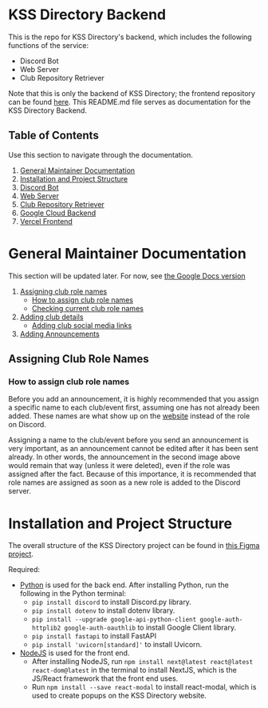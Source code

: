 # KSS Directory Backend
This is the repo for KSS Directory's backend, which includes the following functions of the service:
- Discord Bot
- Web Server
- Club Repository Retriever

Note that this is only the backend of KSS Directory; the frontend repository can be found [here](https://github.com/HynixCJR/KSS-Directory-Website).
This README.md file serves as documentation for the KSS Directory Backend.

## Table of Contents
Use this section to navigate through the documentation.

1. [General Maintainer Documentation](#general-maintainer-documentation)
3. [Installation and Project Structure](#installation-and-project-structure)
4. [Discord Bot](#discord-bot)
5. [Web Server](#web-server)
6. [Club Repository Retriever](#club-repository-retriever)
7. [Google Cloud Backend](#google-cloud-hosting)
8. [Vercel Frontend](#vercel-frontend)

# General Maintainer Documentation
This section will be updated later. For now, see [the Google Docs version](https://docs.google.com/document/d/1ngnna95KSxb0117wMao7gFBE8yUne6eFYDhBZlVmU-s/edit)
1. [Assigning club role names](#assigning-club-role-names)
    - [How to assign club role names](#How-to-assign-club-role-names)
    - [Checking current club role names](#Checking-current-club-role-names)
3. [Adding club details](#adding-club-details)
    - [Adding club social media links](#adding=club-social-media-links)
5. [Adding Announcements](#Adding-announcements)

## Assigning Club Role Names
### How to assign club role names
Before you add an announcement, it is highly recommended that you assign a specific name to each club/event first, assuming one has not already been added. These names are what show up on the [website](https://kss.directory) instead of the role on Discord.

Assigning a name to the club/event before you send an announcement is very important, as an announcement cannot be edited after it has been sent already. In other words, the announcement in the second image above would remain that way (unless it were deleted), even if the role was assigned after the fact. Because of this importance, it is recommended that role names are assigned as soon as a new role is added to the Discord server.



# Installation and Project Structure
The overall structure of the KSS Directory project can be found in [this Figma project](https://www.figma.com/design/FAIIxUnNkmq4BIWFSOw9CA/Project-Structure?node-id=1-2&t=wHYSEHABe5N3px59-1).

Required:
- [Python](https://www.python.org/downloads/) is used for the back end. After installing Python, run the following in the Python terminal:
  - ```pip install discord``` to install Discord.py library.
  - ```pip install dotenv``` to install dotenv library.
  - ```pip install --upgrade google-api-python-client google-auth-httplib2 google-auth-oauthlib``` to install Google Client library.
  - ```pip install fastapi``` to install FastAPI
  - ```pip install 'uvicorn[standard]'``` to install Uvicorn.
- [NodeJS](https://nodejs.org/en/download/prebuilt-installer/current) is used for the front end.
  - After installing NodeJS, run ```npm install next@latest react@latest react-dom@latest``` in the terminal to install NextJS, which is the JS/React framework that the front end uses.
  - Run ```npm install --save react-modal``` to install react-modal, which is used to create popups on the KSS Directory website.

